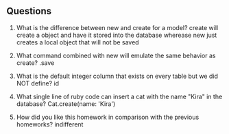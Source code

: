 ## Questions

1. What is the difference between new and create for a model?
	create will create a object and have it stored into the database wherease new just creates a local object that will not be saved

2. What command combined with new will emulate the same behavior as create?
	.save
3. What is the default integer column that exists on every table but we did NOT define?
	id
4. What single line of ruby code can insert a cat with the name "Kira" in the database?
	Cat.create(name: 'Kira')
5. How did you like this homework in comparison with the previous homeworks?
	indifferent